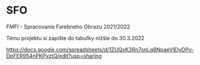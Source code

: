 # SFO
FMFI - Spracovanie Farebneho Obrazu 2021/2022


Tému projektu si zapíšte do tabuľky nižšie do 30.3.2022

https://docs.google.com/spreadsheets/d/1ZUQxK3Rn7snLg8NpaeVlElyDPv-DpFER954nPKPvztQ/edit?usp=sharing 
